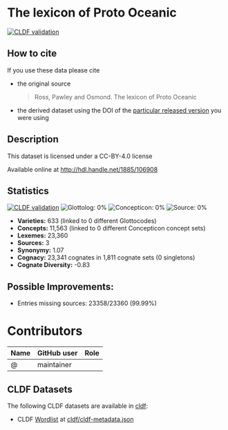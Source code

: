 # The lexicon of Proto Oceanic

[![CLDF validation](https://github.com/lexibank/tlopo/workflows/CLDF-validation/badge.svg)](https://github.com/lexibank/tlopo/actions?query=workflow%3ACLDF-validation)

## How to cite

If you use these data please cite
- the original source
  > Ross, Pawley and Osmond. The lexicon of Proto Oceanic
- the derived dataset using the DOI of the [particular released version](../../releases/) you were using

## Description


This dataset is licensed under a CC-BY-4.0 license

Available online at http://hdl.handle.net/1885/106908

## Statistics


[![CLDF validation](https://github.com/lexibank/tlopo/workflows/CLDF-validation/badge.svg)](https://github.com/lexibank/tlopo/actions?query=workflow%3ACLDF-validation)
![Glottolog: 0%](https://img.shields.io/badge/Glottolog-0%25-red.svg "Glottolog: 0%")
![Concepticon: 0%](https://img.shields.io/badge/Concepticon-0%25-red.svg "Concepticon: 0%")
![Source: 0%](https://img.shields.io/badge/Source-0%25-red.svg "Source: 0%")

- **Varieties:** 633 (linked to 0 different Glottocodes)
- **Concepts:** 11,563 (linked to 0 different Concepticon concept sets)
- **Lexemes:** 23,360
- **Sources:** 3
- **Synonymy:** 1.07
- **Cognacy:** 23,341 cognates in 1,811 cognate sets (0 singletons)
- **Cognate Diversity:** -0.83

## Possible Improvements:



- Entries missing sources: 23358/23360 (99.99%)

# Contributors

Name | GitHub user | Role
--- | --- | ---
 | @ | maintainer




## CLDF Datasets

The following CLDF datasets are available in [cldf](cldf):

- CLDF [Wordlist](https://github.com/cldf/cldf/tree/master/modules/Wordlist) at [cldf/cldf-metadata.json](cldf/cldf-metadata.json)